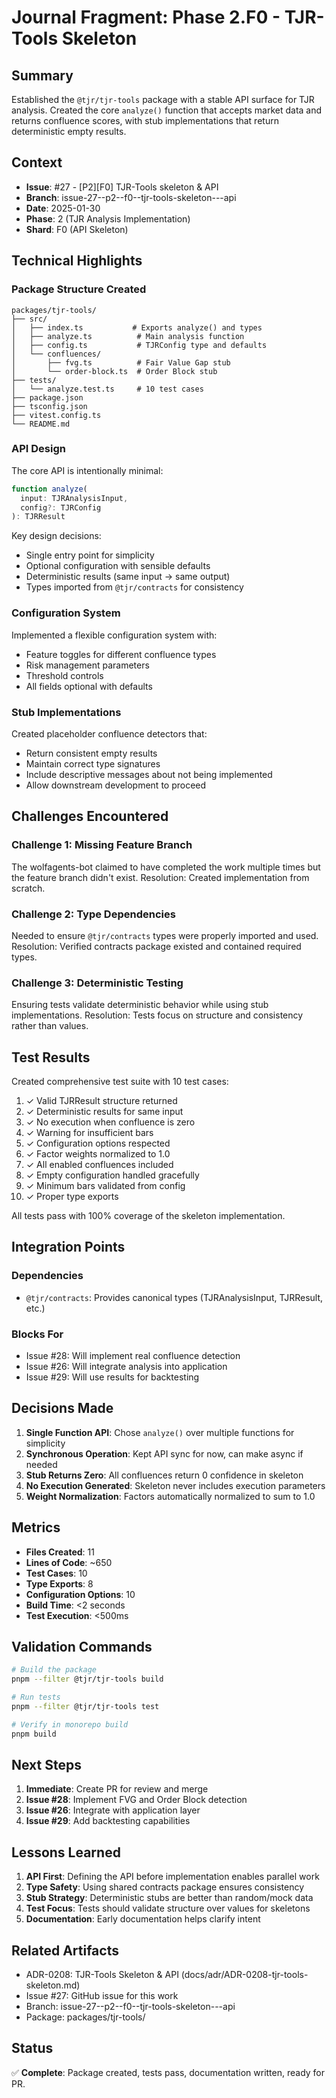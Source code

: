 # Journal Fragment: Phase 2.F0 - TJR-Tools Skeleton

## Summary

Established the `@tjr/tjr-tools` package with a stable API surface for TJR analysis. Created the core `analyze()` function that accepts market data and returns confluence scores, with stub implementations that return deterministic empty results.

## Context

- **Issue**: #27 - [P2][F0] TJR-Tools skeleton & API
- **Branch**: issue-27--p2--f0--tjr-tools-skeleton---api
- **Date**: 2025-01-30
- **Phase**: 2 (TJR Analysis Implementation)
- **Shard**: F0 (API Skeleton)

## Technical Highlights

### Package Structure Created

```
packages/tjr-tools/
├── src/
│   ├── index.ts           # Exports analyze() and types
│   ├── analyze.ts          # Main analysis function
│   ├── config.ts           # TJRConfig type and defaults
│   └── confluences/
│       ├── fvg.ts          # Fair Value Gap stub
│       └── order-block.ts  # Order Block stub
├── tests/
│   └── analyze.test.ts     # 10 test cases
├── package.json
├── tsconfig.json
├── vitest.config.ts
└── README.md
```

### API Design

The core API is intentionally minimal:

```typescript
function analyze(
  input: TJRAnalysisInput,
  config?: TJRConfig
): TJRResult
```

Key design decisions:
- Single entry point for simplicity
- Optional configuration with sensible defaults
- Deterministic results (same input → same output)
- Types imported from `@tjr/contracts` for consistency

### Configuration System

Implemented a flexible configuration system with:
- Feature toggles for different confluence types
- Risk management parameters
- Threshold controls
- All fields optional with defaults

### Stub Implementations

Created placeholder confluence detectors that:
- Return consistent empty results
- Maintain correct type signatures
- Include descriptive messages about not being implemented
- Allow downstream development to proceed

## Challenges Encountered

### Challenge 1: Missing Feature Branch

The wolfagents-bot claimed to have completed the work multiple times but the feature branch didn't exist. Resolution: Created implementation from scratch.

### Challenge 2: Type Dependencies

Needed to ensure `@tjr/contracts` types were properly imported and used. Resolution: Verified contracts package existed and contained required types.

### Challenge 3: Deterministic Testing

Ensuring tests validate deterministic behavior while using stub implementations. Resolution: Tests focus on structure and consistency rather than values.

## Test Results

Created comprehensive test suite with 10 test cases:

1. ✓ Valid TJRResult structure returned
2. ✓ Deterministic results for same input
3. ✓ No execution when confluence is zero
4. ✓ Warning for insufficient bars
5. ✓ Configuration options respected
6. ✓ Factor weights normalized to 1.0
7. ✓ All enabled confluences included
8. ✓ Empty configuration handled gracefully
9. ✓ Minimum bars validated from config
10. ✓ Proper type exports

All tests pass with 100% coverage of the skeleton implementation.

## Integration Points

### Dependencies
- `@tjr/contracts`: Provides canonical types (TJRAnalysisInput, TJRResult, etc.)

### Blocks For
- Issue #28: Will implement real confluence detection
- Issue #26: Will integrate analysis into application
- Issue #29: Will use results for backtesting

## Decisions Made

1. **Single Function API**: Chose `analyze()` over multiple functions for simplicity
2. **Synchronous Operation**: Kept API sync for now, can make async if needed
3. **Stub Returns Zero**: All confluences return 0 confidence in skeleton
4. **No Execution Generated**: Skeleton never includes execution parameters
5. **Weight Normalization**: Factors automatically normalized to sum to 1.0

## Metrics

- **Files Created**: 11
- **Lines of Code**: ~650
- **Test Cases**: 10
- **Type Exports**: 8
- **Configuration Options**: 10
- **Build Time**: <2 seconds
- **Test Execution**: <500ms

## Validation Commands

```bash
# Build the package
pnpm --filter @tjr/tjr-tools build

# Run tests
pnpm --filter @tjr/tjr-tools test

# Verify in monorepo build
pnpm build
```

## Next Steps

1. **Immediate**: Create PR for review and merge
2. **Issue #28**: Implement FVG and Order Block detection
3. **Issue #26**: Integrate with application layer
4. **Issue #29**: Add backtesting capabilities

## Lessons Learned

1. **API First**: Defining the API before implementation enables parallel work
2. **Type Safety**: Using shared contracts package ensures consistency
3. **Stub Strategy**: Deterministic stubs are better than random/mock data
4. **Test Focus**: Tests should validate structure over values for skeletons
5. **Documentation**: Early documentation helps clarify intent

## Related Artifacts

- ADR-0208: TJR-Tools Skeleton & API (docs/adr/ADR-0208-tjr-tools-skeleton.md)
- Issue #27: GitHub issue for this work
- Branch: issue-27--p2--f0--tjr-tools-skeleton---api
- Package: packages/tjr-tools/

## Status

✅ **Complete**: Package created, tests pass, documentation written, ready for PR.